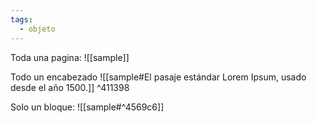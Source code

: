 ```yaml
---
tags:
  - objeto
---
```

Toda una pagina:
![[sample]]

Todo un encabezado
![[sample#El pasaje estándar Lorem Ipsum, usado desde el año 1500.]] ^411398

Solo un bloque:
![[sample#^4569c6]]